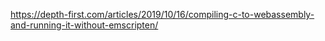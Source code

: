 https://depth-first.com/articles/2019/10/16/compiling-c-to-webassembly-and-running-it-without-emscripten/
